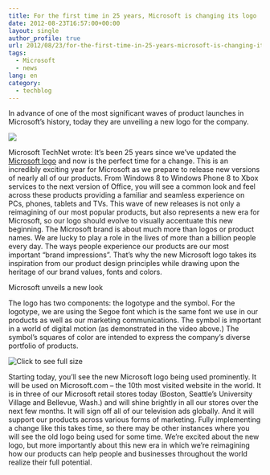 ```yaml
---
title: For the first time in 25 years, Microsoft is changing its logo
date: 2012-08-23T16:57:00+00:00
layout: single
author_profile: true
url: 2012/08/23/for-the-first-time-in-25-years-microsoft-is-changing-its-logo/
tags:
  - Microsoft
  - news
lang: en
category: 
  - techblog
---
```

In advance of one of the most significant waves of product launches in Microsoft’s history, today they are unveiling a new logo for the company.

![](http://lh4.ggpht.com/--_cksqeecJ4/UDZZzGm5swI/AAAAAAAAHLY/ErI18r7tlUU/s1600-h/4162.Microsoft_Logo-for-screen.jpg-450x0%25255B3%25255D.jpg)

Microsoft TechNet wrote: It’s been 25 years since we’ve updated the [Microsoft logo](http://www.microsoft.com/en-us/news/imagegallery/logos/logoguidelines.aspx) and now is the perfect time for a change. This is an incredibly exciting year for Microsoft as we prepare to release new versions of nearly all of our products. From Windows 8 to Windows Phone 8 to Xbox services to the next version of Office, you will see a common look and feel across these products providing a familiar and seamless experience on PCs, phones, tablets and TVs. This wave of new releases is not only a reimagining of our most popular products, but also represents a new era for Microsoft, so our logo should evolve to visually accentuate this new beginning. The Microsoft brand is about much more than logos or product names. We are lucky to play a role in the lives of more than a billion people every day. The ways people experience our products are our most important “brand impressions”. That’s why the new Microsoft logo takes its inspiration from our product design principles while drawing upon the heritage of our brand values, fonts and colors.

Microsoft unveils a new look

The logo has two components: the logotype and the symbol. For the logotype, we are using the Segoe font which is the same font we use in our products as well as our marketing communications. The symbol is important in a world of digital motion (as demonstrated in the video above.) The symbol’s squares of color are intended to express the company’s diverse portfolio of products. 

![Click to see full size](http://lh5.ggpht.com/-WhY6DKaKsdY/UDZZ5LICp_I/AAAAAAAAHLo/rztcU8bB3P8/s1600-h/0815.Microsoft_Logo_breakdown-for-screen%25255B4%25255D.jpg)

Starting today, you’ll see the new Microsoft logo being used prominently. It will be used on Microsoft.com – the 10th most visited website in the world. It is in three of our Microsoft retail stores today (Boston, Seattle’s University Village and Bellevue, Wash.) and will shine brightly in all our stores over the next few months. It will sign off all of our television ads globally. And it will support our products across various forms of marketing. Fully implementing a change like this takes time, so there may be other instances where you will see the old logo being used for some time. We’re excited about the new logo, but more importantly about this new era in which we’re reimagining how our products can help people and businesses throughout the world realize their full potential.
